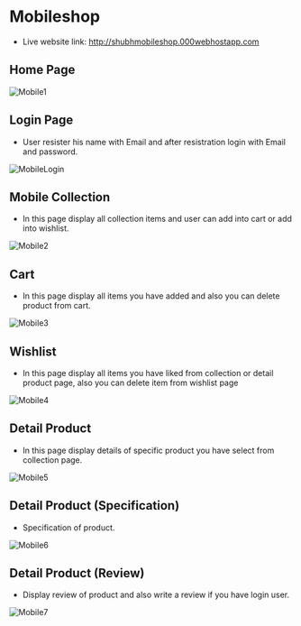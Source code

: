 # Mobileshop
- Live website link: http://shubhmobileshop.000webhostapp.com

## Home Page
![Mobile1](https://user-images.githubusercontent.com/83495665/120531395-36976b00-c3fc-11eb-8f35-43be3c992d40.png)

## Login Page
- User resister his name with Email and after resistration login with Email and password.

![MobileLogin](https://user-images.githubusercontent.com/83495665/120531491-5038b280-c3fc-11eb-9361-bf92617131e8.png)

## Mobile Collection
- In this page display all collection items and user can add into cart or add into wishlist.

![Mobile2](https://user-images.githubusercontent.com/83495665/120531516-56c72a00-c3fc-11eb-9c6b-a3f95420cdfb.png)

## Cart
- In this page display all items you have added and also you can delete product from cart.

![Mobile3](https://user-images.githubusercontent.com/83495665/120531551-60509200-c3fc-11eb-867b-d17e9dfccf86.png)

## Wishlist
- In this page display all items you have liked from collection or detail product page, also you can delete item from wishlist page

![Mobile4](https://user-images.githubusercontent.com/83495665/120531569-65addc80-c3fc-11eb-9980-cddaebc447f2.png)

## Detail Product
- In this page display details of specific product you have select from collection page.

![Mobile5](https://user-images.githubusercontent.com/83495665/120531582-6ba3bd80-c3fc-11eb-9221-d59f86fabf78.png)

## Detail Product (Specification)
- Specification of product.

![Mobile6](https://user-images.githubusercontent.com/83495665/120531591-6f374480-c3fc-11eb-9838-2fead7cbf936.png)

## Detail Product (Review)
- Display review of product and also write a review if you have login user.

![Mobile7](https://user-images.githubusercontent.com/83495665/120531606-73fbf880-c3fc-11eb-8227-8e54b5ac41b8.png)
